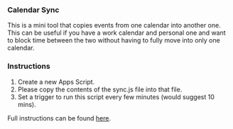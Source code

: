 ### Calendar Sync
This is a mini tool that copies events from one calendar into another one. This can be useful if you have a work calendar and personal one and want to block time between the two without having to fully move into only one calendar. 

### Instructions
1. Create a new Apps Script. 
2. Please copy the contents of the sync.js file into that file. 
3. Set a trigger to run this script every few minutes (would suggest 10 mins).

Full instructions can be found [here](https://medium.com/@willroman/auto-block-time-on-your-work-google-calendar-for-your-personal-events-2a752ae91dab).
